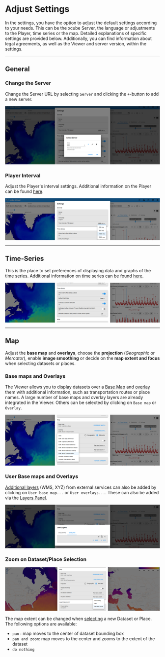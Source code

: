 # Adjust Settings

In the settings, you have the option to adjust the default settings according to your needs. This can be the xcube Server, the language or adjustments to the Player, time series or the map. Detailed explanations of specific settings are provided below. Additionally, you can find information about legal agreements, as well as the Viewer and server version, within the settings.

---

## General

### Change the Server

Change the Server URL by selecting `Server` and clicking the `+`-button to add a new server.

![Settings - Change Server](../assets/images/settings_server.png)

### Player Interval

Adjust the Player's interval settings. Additional information on the Player can be found [here](../user_guide/analyse.md/#the-player).

![Settings - Player Interval](../assets/images/settings_player.png)

---

## Time-Series

This is the place to set preferences of displaying data and graphs of the time series. Additional information on time series can be found [here](../user_guide/analyse.md/#time-series).

![Settings - Time Series](../assets/images/settings_timeseries.png)

---

## Map

Adjust the **base map** and **overlays**, choose the **projection** (_Geographic_ or _Mercator_), enable **image smoothing** or decide on the **map extent and focus** when selecting datasets or places.

### Base maps and Overlays

The Viewer allows you to display datasets over a [Base Map](../concepts.md/#basemaps-and-overlays) and [overlay](../concepts.md/#basemaps-and-overlays) them with additional information, such as transportation routes or place names. A large number of base maps and overlay layers are already integrated in the Viewer. Others can be selected by clicking on `Base map` or `Overlay`.

![Settings - Maps - Overlay](../assets/images/settings_overlay.png)

### User Base maps and Overlays

[Additional layers](../concepts.md/#basemaps-and-overlays) (WMS, XYZ) from external services can also be added by clicking on `User base map...` or `User overlays...`. These can also be added via the [Layers Panel](../user_guide/getting_started.md/#adjust-layer-visibilities).

![Settings - Maps - User Maps](../assets/images/settings_usermaps.png)

### Zoom on Dataset/Place Selection

![On Selection](../assets/images/settings_on_selection.png)

The map extent can be changed when [selecting](../concepts.md/#selections) a new Dataset or Place. The following options are available:

- `pan` : map moves to the center of dataset bounding box
- `pan and zoom`: map moves to the center and zooms to the extent of the dataset
- `do nothing`
